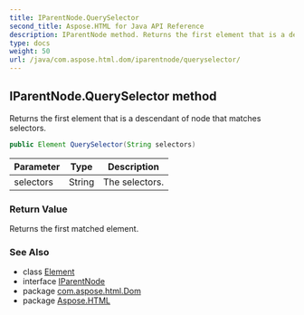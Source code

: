 ```yaml
---
title: IParentNode.QuerySelector
second_title: Aspose.HTML for Java API Reference
description: IParentNode method. Returns the first element that is a descendant of node that matches selectors
type: docs
weight: 50
url: /java/com.aspose.html.dom/iparentnode/queryselector/
---
```

## IParentNode.QuerySelector method

Returns the first element that is a descendant of node that matches selectors.

```java
public Element QuerySelector(String selectors)
```

| Parameter | Type | Description |
| --- | --- | --- |
| selectors | String | The selectors. |

### Return Value

Returns the first matched element.

### See Also

* class [Element](../../element/)
* interface [IParentNode](../)
* package [com.aspose.html.Dom](../../iparentnode/)
* package [Aspose.HTML](../../../)
